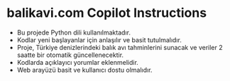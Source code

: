 <!-- Use this file to provide workspace-specific custom instructions to Copilot. For more details, visit https://code.visualstudio.com/docs/copilot/copilot-customization#_use-a-githubcopilotinstructionsmd-file -->

# balikavi.com Copilot Instructions

- Bu projede Python dili kullanılmaktadır.
- Kodlar yeni başlayanlar için anlaşılır ve basit tutulmalıdır.
- Proje, Türkiye denizlerindeki balık avı tahminlerini sunacak ve veriler 2 saatte bir otomatik güncellenecektir.
- Kodlarda açıklayıcı yorumlar eklenmelidir.
- Web arayüzü basit ve kullanıcı dostu olmalıdır.
